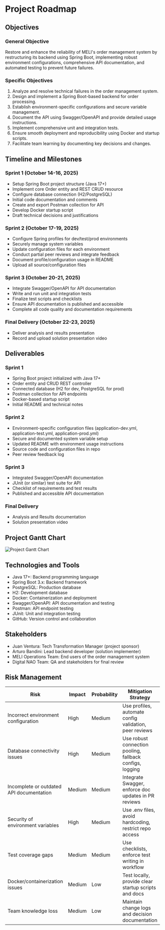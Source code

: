 # Project Roadmap

## Objectives

### General Objective
Restore and enhance the reliability of MELI's order management system by restructuring its backend using Spring Boot, implementing robust environment configurations, comprehensive API documentation, and automated testing to prevent future failures.

### Specific Objectives
1. Analyze and resolve technical failures in the order management system.
2. Design and implement a Spring Boot-based backend for order processing.
3. Establish environment-specific configurations and secure variable management.
4. Document the API using Swagger/OpenAPI and provide detailed usage instructions.
5. Implement comprehensive unit and integration tests.
6. Ensure smooth deployment and reproducibility using Docker and startup scripts.
7. Facilitate team learning by documenting key decisions and changes.

## Timeline and Milestones

### Sprint 1 (October 14-16, 2025)
- Setup Spring Boot project structure (Java 17+)
- Implement core Order entity and REST CRUD resource
- Configure database connection (H2/PostgreSQL)
- Initial code documentation and comments
- Create and export Postman collection for API
- Develop Docker startup script
- Draft technical decisions and justifications

### Sprint 2 (October 17-19, 2025)
- Configure Spring profiles for dev/test/prod environments
- Securely manage system variables
- Update configuration files for each environment
- Conduct partial peer reviews and integrate feedback
- Document profile/configuration usage in README
- Upload all source/configuration files

### Sprint 3 (October 20-21, 2025)
- Integrate Swagger/OpenAPI for API documentation
- Write and run unit and integration tests
- Finalize test scripts and checklists
- Ensure API documentation is published and accessible
- Complete all code quality and documentation requirements

### Final Delivery (October 22-23, 2025)
- Deliver analysis and results presentation
- Record and upload solution presentation video

## Deliverables

### Sprint 1
- Spring Boot project initialized with Java 17+
- Order entity and CRUD REST controller
- Connected database (H2 for dev, PostgreSQL for prod)
- Postman collection for API endpoints
- Docker-based startup script
- Initial README and technical notes

### Sprint 2
- Environment-specific configuration files (application-dev.yml, application-test.yml, application-prod.yml)
- Secure and documented system variable setup
- Updated README with environment usage instructions
- Source code and configuration files in repo
- Peer review feedback log

### Sprint 3
- Integrated Swagger/OpenAPI documentation
- JUnit (or similar) test suite for API
- Checklist of requirements and test results
- Published and accessible API documentation

### Final Delivery
- Analysis and Results documentation
- Solution presentation video

## Project Gantt Chart
![Project Gantt Chart](GanttChart.png)

## Technologies and Tools
- Java 17+: Backend programming language
- Spring Boot 3.x: Backend framework
- PostgreSQL: Production database
- H2: Development database
- Docker: Containerization and deployment
- Swagger/OpenAPI: API documentation and testing
- Postman: API endpoint testing
- JUnit: Unit and integration testing
- GitHub: Version control and collaboration

## Stakeholders
- Juan Ventura: Tech Transformation Manager (project sponsor)
- Arturo Bandini: Lead backend developer (solution implementer)
- MELI Operations Team: End users of the order management system
- Digital NAO Team: QA and stakeholders for final review

## Risk Management

| Risk | Impact | Probability | Mitigation Strategy |
|------|--------|------------|---------------------|
| Incorrect environment configuration | High | Medium | Use profiles, automate config validation, peer reviews |
| Database connectivity issues | High | Medium | Use robust connection pooling, fallback configs, logging |
| Incomplete or outdated API documentation | Medium | Medium | Integrate Swagger, enforce doc updates in PR reviews |
| Security of environment variables | High | Medium | Use .env files, avoid hardcoding, restrict repo access |
| Test coverage gaps | Medium | Medium | Use checklists, enforce test writing in workflow |
| Docker/containerization issues | Medium | Low | Test locally, provide clear startup scripts and docs |
| Team knowledge loss | Medium | Low | Maintain change logs and decision documentation |
